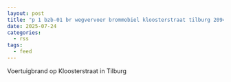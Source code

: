 ```yaml
---
layout: post
title: "p 1 bzb-01 br wegvervoer brommobiel kloosterstraat tilburg 209433"
date: 2025-07-24
categories: 
  - rss
tags: 
  - feed
---
```


Voertuigbrand op Kloosterstraat in Tilburg
